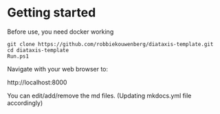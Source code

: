# Getting started

Before use, you need docker working

    git clone https://github.com/robbiekouwenberg/diataxis-template.git
    cd diataxis-template
    Run.ps1

Navigate with your web browser to:
  
  http://localhost:8000


You can edit/add/remove the md files. (Updating mkdocs.yml file accordingly)